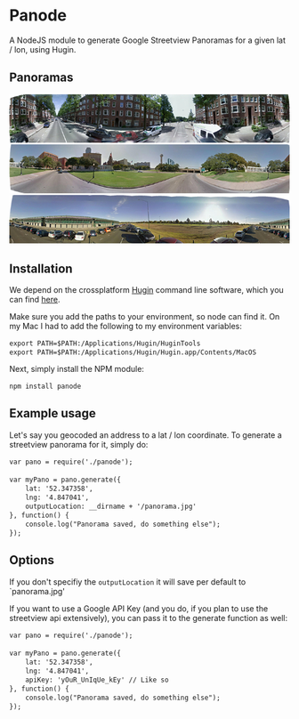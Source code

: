 # Panode

A NodeJS module to generate Google Streetview Panoramas for a given lat / lon, using Hugin.

## Panoramas

![Example 1](/pano_examples/01.jpg)
![Example 2](/pano_examples/02.jpg)
![Example 3](/pano_examples/03.jpg)

## Installation

We depend on the crossplatform [Hugin](http://hugin.sourceforge.net) command line software, which you can find [here](http://hugin.sourceforge.net).

Make sure you add the paths to your environment, so node can find it. On my Mac I had to add the following to my environment variables:

```
export PATH=$PATH:/Applications/Hugin/HuginTools
export PATH=$PATH:/Applications/Hugin/Hugin.app/Contents/MacOS
```

Next, simply install the NPM module:

```
npm install panode
```

## Example usage

Let's say you geocoded an address to a lat / lon coordinate. To generate a streetview panorama for it, simply do:

```
var pano = require('./panode');

var myPano = pano.generate({
	lat: '52.347358',
	lng: '4.847041',
	outputLocation: __dirname + '/panorama.jpg'
}, function() {
	console.log("Panorama saved, do something else");
});
```

## Options

If you don't specifiy the `outputLocation` it will save per default to `panorama.jpg'

If you want to use a Google API Key (and you do, if you plan to use the streetview api extensively), you can pass it to the generate function as well:

```
var pano = require('./panode');

var myPano = pano.generate({
	lat: '52.347358',
	lng: '4.847041',
	apiKey: 'yOuR_UnIqUe_kEy' // Like so
}, function() {
	console.log("Panorama saved, do something else");
});
```